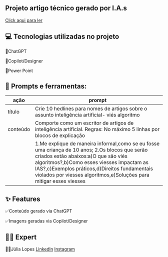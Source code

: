 **Projeto artigo técnico gerado por I.A.s**
--
[Click aqui para ler](https://web.dio.me/articles/por-tras-do-codigo-explorando-as-raizes-do-vies-nos-algoritmos-de-ia?back=%2Farticles&page=1&order=oldest)

💻 Tecnologias utilizadas no projeto
--
📌ChatGPT

📌Copilot/Designer

📌Power Point


📄 Prompts e ferramentas:
--
|   ação       |                 prompt                                                                       |
|------------- |----------------------------------------------------------------------------------------------|
|  título      |Crie 10 hedlines para nomes de artigos sobre o assunto inteligência artificial- viés algoritmo|
|  conteúdo    | Comporte como um escritor de artigos de inteligência artificial. Regras: No máximo 5 linhas por blocos de explicação
|              | 1.Me explique de maneira informal,como se eu fosse uma criança de 10 anos; 2.Os blocos que serão criados estão abaixos:a)O que são viés algoritmos?,b)Como esses viesses impactam as IAS?,c)Exemplos práticos,d)Direitos fundamentais violados por viesses algoritmos,e)Soluções para mitigar esses viesses|





✨ Features
--
✅Conteúdo gerado via ChatGPT

✅Imagens geradas via Copilot/Designer

👩‍💻 Expert
--
👩‍🎓Júlia Lopes [Linkedln](https://www.linkedin.com/in/julia-lopes-53a341185/)    [Instagram](julialopes494)



